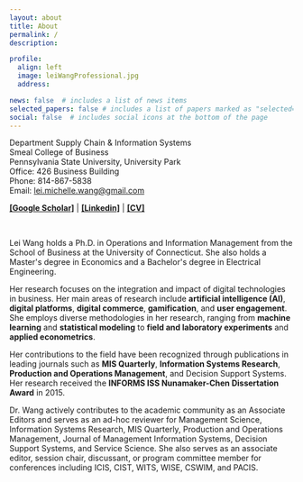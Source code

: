 ```yaml
---
layout: about
title: About
permalink: /
description: 

profile:
  align: left
  image: leiWangProfessional.jpg
  address: 

news: false  # includes a list of news items
selected_papers: false # includes a list of papers marked as "selected={true}"
social: false  # includes social icons at the bottom of the page
---
```


Department Supply Chain & Information Systems<br>
Smeal College of Business<br>
Pennsylvania State University, University Park<br>
Office: 426 Business Building<br>
Phone: 814-867-5838<br>
Email: lei.michelle.wang@gmail.com<br>

[**[Google Scholar]**](https://scholar.google.com/citations?hl=en&user=wJNAAmIAAAAJ&view_op=list_works&sortby=pubdate) |        [**[Linkedin]**](https://www.linkedin.com/in/lei-wang-88810a3a/) |        [**[CV]**](/assets/files/LeiWang_CV.pdf) <br>

<br>



Lei Wang holds a Ph.D. in Operations and Information Management from the School of Business at the University of Connecticut. She also holds a Master's degree in Economics and a Bachelor's degree in Electrical Engineering.

Her research focuses on the integration and impact of digital technologies in business. Her main areas of research include **artificial intelligence (AI)**, **digital platforms**, **digital commerce**, **gamification**, and **user engagement**. She employs diverse methodologies in her research, ranging from **machine learning** and **statistical modeling** to **field and laboratory experiments** and **applied econometrics**.

Her contributions to the field have been recognized through publications in leading journals such as **MIS Quarterly**, **Information Systems Research**, **Production and Operations Management**, and Decision Support Systems. Her research received the **INFORMS ISS Nunamaker-Chen Dissertation Award** in 2015.

Dr. Wang actively contributes to the academic community as an Associate Editors and serves as an ad-hoc reviewer for Management Science, Information Systems Research, MIS Quarterly, Production and Operations Management, Journal of Management Information Systems, Decision Support Systems, and Service Science. She also serves as an associate editor, session chair, discussant, or program committee member for conferences including ICIS, CIST, WITS, WISE, CSWIM, and PACIS.

